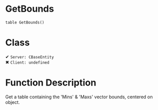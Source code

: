 # GetBounds
```
table GetBounds()
```
# Class
✔ `Server: CBaseEntity`  
✖ `Client: undefined`  

# Function Description
Get a table containing the 'Mins' & 'Maxs' vector bounds, centered on object.
